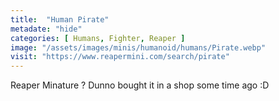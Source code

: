 ```yaml
---
title:  "Human Pirate"
metadate: "hide"
categories: [ Humans, Fighter, Reaper ]
image: "/assets/images/minis/humanoid/humans/Pirate.webp"
visit: "https://www.reapermini.com/search/pirate"
---
```

Reaper Minature ? Dunno bought it in a shop some time ago :D